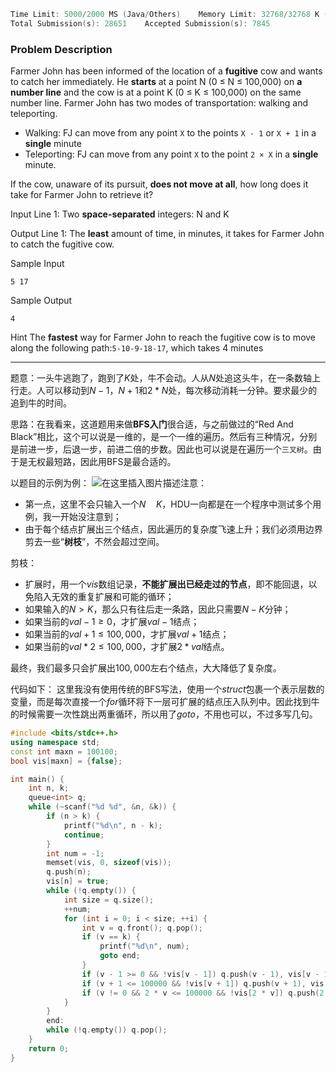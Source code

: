 
```cpp
Time Limit: 5000/2000 MS (Java/Others)    Memory Limit: 32768/32768 K (Java/Others)
Total Submission(s): 28651    Accepted Submission(s): 7845
```

### Problem Description
Farmer John has been informed of the location of a **fugitive** cow and wants to catch her immediately. He **starts** at a point N (0 ≤ N ≤ 100,000) on **a number line** and the cow is at a point K (0 ≤ K ≤ 100,000) on the same number line. Farmer John has two modes of transportation: walking and teleporting.

* Walking: FJ can move from any point `X` to the points `X - 1` or `X + 1` in a **single** minute
* Teleporting: FJ can move from any point `X` to the point `2 × X` in a **single** minute.

If the cow, unaware of its pursuit, **does not move at all**, how long does it take for Farmer John to retrieve it?
 
Input
Line 1: Two **space-separated** integers: N and K
 
Output
Line 1: The **least** amount of time, in minutes, it takes for Farmer John to catch the fugitive cow.
 

Sample Input
```
5 17
```
 

Sample Output
```
4
```
Hint
The **fastest** way for Farmer John to reach the fugitive cow is to move along the following path:`5-10-9-18-17`, which takes 4 minutes

---

题意：一头牛逃跑了，跑到了$K$处，牛不会动。人从$N$处追这头牛，在一条数轴上行走。人可以移动到$N-1$，$N+1$和$2*N$处，每次移动消耗一分钟。要求最少的追到牛的时间。


思路：在我看来，这道题用来做**BFS入门**很合适，与之前做过的“Red And Black”相比，这个可以说是一维的，是一个一维的遍历。然后有三种情况，分别是前进一步，后退一步，前进二倍的步数。因此也可以说是在遍历一个`三叉树`。由于是无权最短路，因此用BFS是最合适的。 

 以题目的示例为例：
![在这里插入图片描述](https://img-blog.csdnimg.cn/2020030200324432.png?x-oss-process=image/watermark,type_ZmFuZ3poZW5naGVpdGk,shadow_10,text_aHR0cHM6Ly9ibG9nLmNzZG4ubmV0L215UmVhbGl6YXRpb24=,size_16,color_FFFFFF,t_70)注意：
- 第一点，这里不会只输入一个$N \quad K$，HDU一向都是在一个程序中测试多个用例，我一开始没注意到；
- 由于每个结点扩展出三个结点，因此遍历的复杂度飞速上升；我们必须用边界剪去一些“**树枝**”，不然会超过空间。

剪枝：
- 扩展时，用一个$vis$数组记录，**不能扩展出已经走过的节点**，即不能回退，以免陷入无效的重复扩展和可能的循环；
- 如果输入的$N \gt K$，那么只有往后走一条路，因此只需要$N - K$分钟；
- 如果当前的$val - 1 \geq 0$，才扩展$val - 1$结点；
- 如果当前的$val + 1 \leq 100,000$，才扩展$val + 1$结点；
- 如果当前的$val * 2 \leq 100,000$，才扩展$2 * val$结点。

最终，我们最多只会扩展出$100,000$左右个结点，大大降低了复杂度。

代码如下：
这里我没有使用传统的BFS写法，使用一个$struct$包裹一个表示层数的变量，而是每次直接一个$for$循环将下一层可扩展的结点压入队列中。因此找到牛的时候需要一次性跳出两重循环，所以用了$goto$，不用也可以，不过多写几句。
```cpp
#include <bits/stdc++.h> 
using namespace std;
const int maxn = 100100;
bool vis[maxn] = {false}; 

int main() {
	int n, k;
	queue<int> q;
	while (~scanf("%d %d", &n, &k)) { 
		if (n > k) {
			printf("%d\n", n - k);
			continue;
		}
		int num = -1;
		memset(vis, 0, sizeof(vis));
		q.push(n);
		vis[n] = true;
		while (!q.empty()) {
			int size = q.size();
			++num;
			for (int i = 0; i < size; ++i) {  
				int v = q.front(); q.pop(); 
				if (v == k) {
					printf("%d\n", num);
					goto end;
				}
				if (v - 1 >= 0 && !vis[v - 1]) q.push(v - 1), vis[v - 1] = true;
				if (v + 1 <= 100000 && !vis[v + 1]) q.push(v + 1), vis[v + 1] = true;
				if (v != 0 && 2 * v <= 100000 && !vis[2 * v]) q.push(2 * v), vis[2 * v] = true;
			}
		}
		end: 
		while (!q.empty()) q.pop();
	}
	return 0;
}
```


